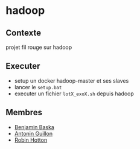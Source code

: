 # hadoop

## Contexte

projet fil rouge sur hadoop

## Executer

- setup un docker hadoop-master et ses slaves
- lancer le `setup.bat`
- executer un fichier `lotX_exoX.sh` depuis hadoop

## Membres

- [Benjamin Baska](https://github.com/Benours)
- [Antonin Guillon](https://github.com/antoninguillon)
- [Robin Hotton](https://github.com/Gerob59)
